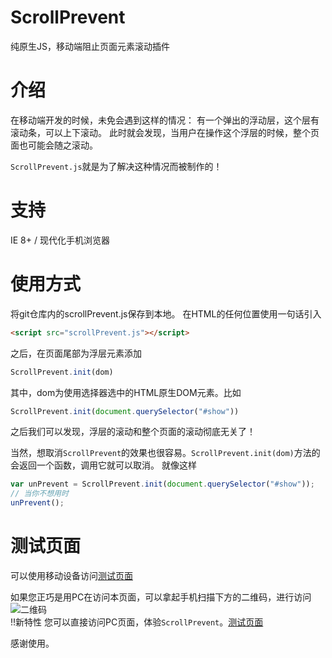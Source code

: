 # ScrollPrevent
纯原生JS，移动端阻止页面元素滚动插件

# 介绍
在移动端开发的时候，未免会遇到这样的情况：
有一个弹出的浮动层，这个层有滚动条，可以上下滚动。
此时就会发现，当用户在操作这个浮层的时候，整个页面也可能会随之滚动。

`ScrollPrevent.js`就是为了解决这种情况而被制作的！

# 支持
IE 8+ / 现代化手机浏览器

# 使用方式
将git仓库内的scrollPrevent.js保存到本地。
在HTML的任何位置使用一句话引入
```html
<script src="scrollPrevent.js"></script>
```
之后，在页面尾部为浮层元素添加
```javascript
ScrollPrevent.init(dom)
```
其中，dom为使用选择器选中的HTML原生DOM元素。比如
```javascript
ScrollPrevent.init(document.querySelector("#show"))
```
之后我们可以发现，浮层的滚动和整个页面的滚动彻底无关了！

当然，想取消`ScrollPrevent`的效果也很容易。`ScrollPrevent.init(dom)`方法的会返回一个函数，调用它就可以取消。
就像这样
```javascript
var unPrevent = ScrollPrevent.init(document.querySelector("#show"));
// 当你不想用时
unPrevent();
```

# 测试页面
可以使用移动设备访问[测试页面](http://139.129.132.196/scrollprevent/)

如果您正巧是用PC在访问本页面，可以拿起手机扫描下方的二维码，进行访问
<br/>
![二维码](https://image.hduzplus.xyz/image/1488113445465.png)
<br/>
!!新特性
您可以直接访问PC页面，体验`ScrollPrevent`。[测试页面](http://139.129.132.196/scrollprevent/)


感谢使用。

